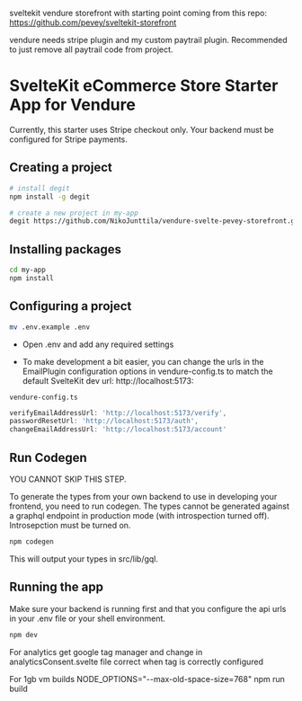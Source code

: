 sveltekit vendure storefront with starting point coming from this repo: https://github.com/pevey/sveltekit-storefront

vendure needs stripe plugin and my custom paytrail plugin. Recommended to just remove all paytrail code from project.

# SvelteKit eCommerce Store Starter App for Vendure

Currently, this starter uses Stripe checkout only.  Your backend must be configured for Stripe payments.

## Creating a project

```bash
# install degit
npm install -g degit

# create a new project in my-app
degit https://github.com/NikoJunttila/vendure-svelte-pevey-storefront.git my-app
```

## Installing packages

```bash
cd my-app
npm install
```

## Configuring a project

```bash
mv .env.example .env
```
- Open .env and add any required settings

- To make development a bit easier, you can change the urls in the EmailPlugin configuration options in vendure-config.ts to match the default SvelteKit dev url: http://localhost:5173:

`vendure-config.ts`
```js
verifyEmailAddressUrl: 'http://localhost:5173/verify',
passwordResetUrl: 'http://localhost:5173/auth',
changeEmailAddressUrl: 'http://localhost:5173/account'
```

## Run Codegen

YOU CANNOT SKIP THIS STEP.

To generate the types from your own backend to use in developing your frontend, you need to run codegen.  The types cannot be generated against a graphql endpoint in production mode (with introspection turned off).  Introsepction must be turned on.

```bash
npm codegen
```

This will output your types in src/lib/gql.

## Running the app

Make sure your backend is running first and that you configure the api urls in your .env file or your shell environment.

```bash
npm dev
```

For analytics get google tag manager and change in analyticsConsent.svelte file correct when tag is correctly configured

For 1gb vm builds
NODE_OPTIONS="--max-old-space-size=768" npm run build

